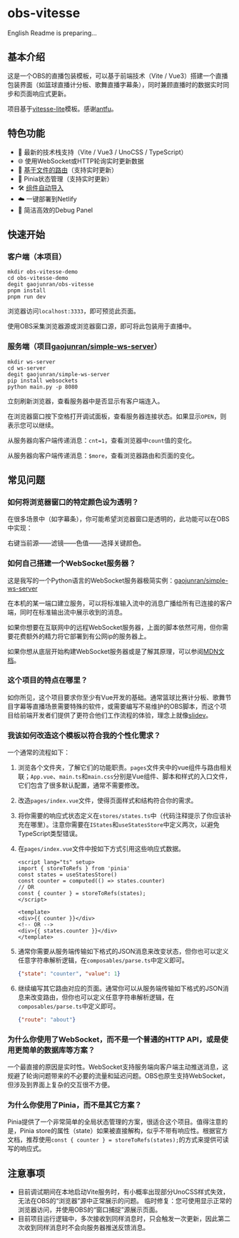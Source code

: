 # obs-vitesse

English Readme is preparing...

## 基本介绍

这是一个OBS的直播包装模板，可以基于前端技术（Vite / Vue3）搭建一个直播包装界面（如篮球直播计分板、歌舞直播字幕条），同时兼顾直播时的数据实时同步和页面响应式更新。

项目基于[vitesse-lite](https://github.com/antfu-collective/vitesse-lite)模板。感谢[antfu](https://github.com/antfu)。

## 特色功能
- 🌠 最新的技术栈支持（Vite / Vue3 / UnoCSS / TypeScript）
- 🌐 使用WebSocket或HTTP轮询实时更新数据
- 📁 [基于文件的路由](src/pages/README.md)（支持实时更新）
- 💽 Pinia状态管理（支持实时更新）
- 🛠️ [组件自动导入](src/components/README.md)
- ☁️ 一键部署到Netlify
- 🔎 简洁高效的Debug Panel

## 快速开始

### 客户端（本项目）
```shell
mkdir obs-vitesse-demo
cd obs-vitesse-demo
degit gaojunran/obs-vitesse
pnpm install
pnpm run dev
```

浏览器访问`localhost:3333`，即可预览此页面。

使用OBS采集浏览器源或浏览器窗口源，即可将此包装用于直播中。

### 服务端（项目[gaojunran/simple-ws-server](https://github.com/gaojunran/simple-ws-server)）
```shell
mkdir ws-server
cd ws-server
degit gaojunran/simple-ws-server
pip install websockets
python main.py -p 8080
```

立刻刷新浏览器，查看服务器中是否显示有客户端连入。

在浏览器窗口按下空格打开调试面板，查看服务器连接状态。如果显示`OPEN`，则表示您可以继续。

从服务器向客户端传递消息：`cnt=1`，查看浏览器中`count`值的变化。

从服务器向客户端传递消息：`$more`，查看浏览器路由和页面的变化。


## 常见问题

### 如何将浏览器窗口的特定颜色设为透明？

在很多场景中（如字幕条），你可能希望浏览器窗口是透明的，此功能可以在OBS中实现：

右键当前源——滤镜——色值——选择关键颜色。

### 如何自己搭建一个WebSocket服务器？
这是我写的一个Python语言的WebSocket服务器极简实例：[gaojunran/simple-ws-server](https://github.com/gaojunran/simple-ws-server)

在本机的某一端口建立服务，可以将标准输入流中的消息广播给所有已连接的客户端，同时在标准输出流中展示收到的消息。

如果你想要在互联网中的远程WebSocket服务器，上面的脚本依然可用，但你需要花费额外的精力将它部署到有公网ip的服务器上。

如果你想从底层开始构建WebSocket服务器或是了解其原理，可以参阅[MDN文档](https://developer.mozilla.org/zh-CN/docs/Web/API/WebSockets_API/Writing_WebSocket_servers)。

### 这个项目的特点在哪里？
如你所见，这个项目要求你至少有Vue开发的基础。通常篮球比赛计分板、歌舞节目字幕等直播场景需要特殊的软件，或需要编写不易维护的OBS脚本，而这个项目给前端开发者们提供了更符合他们工作流程的体验，理念上就像[slidev](https://github.com/slidevjs/slidev)。

### 我该如何改造这个模板以符合我的个性化需求？
一个通常的流程如下：
1. 浏览各个文件夹，了解它们的功能职责。`pages`文件夹中的vue组件与路由相关联；`App.vue`、`main.ts`和`main.css`分别是Vue组件、脚本和样式的入口文件，它们包含了很多默认配置，通常不需要修改。
2. 改造`pages/index.vue`文件，使得页面样式和结构符合你的需求。
3. 将你需要的响应式状态定义在`stores/states.ts`中（代码注释提示了你应该补充在哪里）。注意你需要在`IStates`和`useStatesStore`中定义两次，以避免TypeScript类型错误。
4. 在`pages/index.vue`文件中按如下方式引用这些响应式数据。
   ```vue
   <script lang="ts" setup>
   import { storeToRefs } from 'pinia'
   const states = useStatesStore()
   const counter = computed(() => states.counter)
   // OR
   const { counter } = storeToRefs(states);
   </script>

   <template>
   <div>{{ counter }}</div>
   <!-- OR -->
   <div>{{ states.counter }}</div>
   </template>
   ```

5. 通常你需要从服务端传输如下格式的JSON消息来改变状态，但你也可以定义任意字符串解析逻辑，在`composables/parse.ts`中定义即可。
   ```json
   {"state": "counter", "value": 1}
   ```
6. 继续编写其它路由对应的页面。通常你可以从服务端传输如下格式的JSON消息来改变路由，但你也可以定义任意字符串解析逻辑，在`composables/parse.ts`中定义即可。
    ```json
   {"route": "about"}
   ```

### 为什么你使用了WebSocket，而不是一个普通的HTTP API，或是使用更简单的数据库等方案？
一个最直接的原因是实时性。WebSocket支持服务端向客户端主动推送消息，这规避了轮询问题带来的不必要的流量和延迟问题。OBS也原生支持WebSocket，但涉及到界面上复杂的交互很不方便。

### 为什么你使用了Pinia，而不是其它方案？
Pinia提供了一个非常简单的全局状态管理的方案，很适合这个项目。值得注意的是，Pinia store的属性（state）如果被直接解构，似乎不带有响应性。根据官方文档，推荐使用`const { counter } = storeToRefs(states);`的方式来提供可读写的响应式。

## 注意事项

- 目前调试期间在本地启动Vite服务时，有小概率出现部分UnoCSS样式失效，无法在OBS的“浏览器”源中正常展示的问题。
  临时修复：您可使用显示正常的浏览器访问，并使用OBS的“窗口捕捉”源展示页面。
- 目前项目运行逻辑中，多次接收到同样消息时，只会触发一次更新，因此第二次收到同样消息时不会向服务器推送反馈消息。
